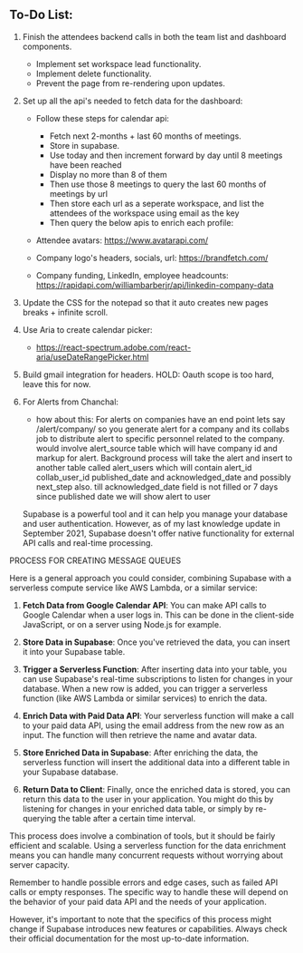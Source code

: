## To-Do List:

1. Finish the attendees backend calls in both the team list and dashboard components.

   - Implement set workspace lead functionality.
   - Implement delete functionality.
   - Prevent the page from re-rendering upon updates.

2. Set up all the api's needed to fetch data for the dashboard:

   - Follow these steps for calendar api:

     - Fetch next 2-months + last 60 months of meetings.
     - Store in supabase.
     - Use today and then increment forward by day until 8 meetings have been reached
     - Display no more than 8 of them
     - Then use those 8 meetings to query the last 60 months of meetings by url
     - Then store each url as a seperate workspace, and list the attendees of the workspace using email as the key
     - Then query the below apis to enrich each profile:

   - Attendee avatars: https://www.avatarapi.com/
   - Company logo's headers, socials, url: https://brandfetch.com/
   - Company funding, LinkedIn, employee headcounts: https://rapidapi.com/williambarberjr/api/linkedin-company-data

3. Update the CSS for the notepad so that it auto creates new pages breaks + infinite scroll.

4. Use Aria to create calendar picker:

   - https://react-spectrum.adobe.com/react-aria/useDateRangePicker.html

5. Build gmail integration for headers. HOLD: Oauth scope is too hard, leave this for now.

6. For Alerts from Chanchal:

   - how about this: For alerts on companies have an end point lets say /alert/company/<companyid> so you generate alert for a company and its collabs job to distribute alert to specific personnel related to the company. would involve alert_source table which will have company id and markup for alert. Background process will take the alert and insert to another table called alert_users which will contain alert_id collab_user_id published_date and acknowledged_date and possibly next_step also. till acknowledged_date field is not filled or 7 days since published date we will show alert to user

   Supabase is a powerful tool and it can help you manage your database and user authentication. However, as of my last knowledge update in September 2021, Supabase doesn't offer native functionality for external API calls and real-time processing.

PROCESS FOR CREATING MESSAGE QUEUES

Here is a general approach you could consider, combining Supabase with a serverless compute service like AWS Lambda, or a similar service:

1. **Fetch Data from Google Calendar API**: You can make API calls to Google Calendar when a user logs in. This can be done in the client-side JavaScript, or on a server using Node.js for example.

2. **Store Data in Supabase**: Once you've retrieved the data, you can insert it into your Supabase table.

3. **Trigger a Serverless Function**: After inserting data into your table, you can use Supabase's real-time subscriptions to listen for changes in your database. When a new row is added, you can trigger a serverless function (like AWS Lambda or similar services) to enrich the data.

4. **Enrich Data with Paid Data API**: Your serverless function will make a call to your paid data API, using the email address from the new row as an input. The function will then retrieve the name and avatar data.

5. **Store Enriched Data in Supabase**: After enriching the data, the serverless function will insert the additional data into a different table in your Supabase database.

6. **Return Data to Client**: Finally, once the enriched data is stored, you can return this data to the user in your application. You might do this by listening for changes in your enriched data table, or simply by re-querying the table after a certain time interval.

This process does involve a combination of tools, but it should be fairly efficient and scalable. Using a serverless function for the data enrichment means you can handle many concurrent requests without worrying about server capacity.

Remember to handle possible errors and edge cases, such as failed API calls or empty responses. The specific way to handle these will depend on the behavior of your paid data API and the needs of your application.

However, it's important to note that the specifics of this process might change if Supabase introduces new features or capabilities. Always check their official documentation for the most up-to-date information.
